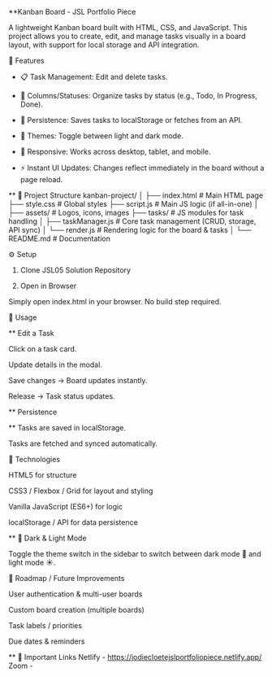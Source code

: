 **Kanban Board - JSL Portfolio Piece

A lightweight Kanban board built with HTML, CSS, and JavaScript.
This project allows you to create, edit, and manage tasks visually in a board layout, with support for local storage and API integration.

🚀 Features

* 📋 Task Management: Edit and delete tasks.

* 📂 Columns/Statuses: Organize tasks by status (e.g., Todo, In Progress, Done).

* 💾 Persistence: Saves tasks to localStorage or fetches from an API.

* 🎨 Themes: Toggle between light and dark mode.

* 📱 Responsive: Works across desktop, tablet, and mobile.

* ⚡ Instant UI Updates: Changes reflect immediately in the board without a page reload.

** 📂 Project Structure
kanban-project/
│
├── index.html        # Main HTML page
├── style.css         # Global styles
├── script.js         # Main JS logic (if all-in-one)
│
├── assets/           # Logos, icons, images
├── tasks/            # JS modules for task handling
│   ├── taskManager.js  # Core task management (CRUD, storage, API sync)
│   └── render.js       # Rendering logic for the board & tasks
│
└── README.md         # Documentation

⚙️ Setup
1. Clone JSL05 Solution Repository

2. Open in Browser

Simply open index.html in your browser.
No build step required.

📝 Usage

** Edit a Task

Click on a task card.

Update details in the modal.

Save changes → Board updates instantly.

Release → Task status updates.

** Persistence

** Tasks are saved in localStorage.

Tasks are fetched and synced automatically.

🔧 Technologies

HTML5 for structure

CSS3 / Flexbox / Grid for layout and styling

Vanilla JavaScript (ES6+) for logic

localStorage / API for data persistence

** 🌙 Dark & Light Mode

Toggle the theme switch in the sidebar to switch between dark mode 🌙 and light mode ☀️.

📌 Roadmap / Future Improvements

 User authentication & multi-user boards

 Custom board creation (multiple boards)

 Task labels / priorities

 Due dates & reminders

** 🤝 Important Links 
Netlify - https://jodiecloetejslportfoliopiece.netlify.app/
Zoom -

